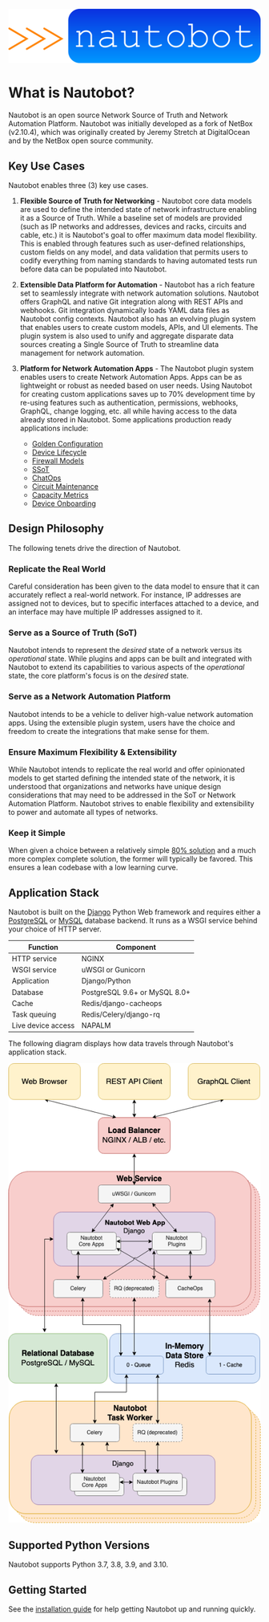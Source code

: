 <!-- markdownlint-disable MD041 -->
![Nautobot](nautobot_logo.svg "Nautobot logo")
<!-- markdownlint-enable MD041 -->

# What is Nautobot?

Nautobot is an open source Network Source of Truth and Network Automation Platform. Nautobot was initially developed as a fork of NetBox (v2.10.4), which was originally created by Jeremy Stretch at DigitalOcean and by the NetBox open source community.

## Key Use Cases

Nautobot enables three (3) key use cases.

1. **Flexible Source of Truth for Networking** - Nautobot core data models are used to define the intended state of network infrastructure enabling it as a Source of Truth. While a baseline set of models are provided (such as IP networks and addresses, devices and racks, circuits and cable, etc.) it is Nautobot's goal to offer maximum data model flexibility. This is enabled through features such as user-defined relationships, custom fields on any model, and data validation that permits users to codify everything from naming standards to having automated tests run before data can be populated into Nautobot.

2. **Extensible Data Platform for Automation** - Nautobot has a rich feature set to seamlessly integrate with network automation solutions.  Nautobot offers GraphQL and native Git integration along with REST APIs and webhooks.  Git integration dynamically loads YAML data files as Nautobot config contexts.  Nautobot also has an evolving plugin system that enables users to create custom models, APIs, and UI elements.  The plugin system is also used to unify and aggregate disparate data sources creating a Single Source of Truth to streamline data management for network automation.

3. **Platform for Network Automation Apps** - The Nautobot plugin system enables users to create Network Automation Apps.  Apps can be as lightweight or robust as needed based on user needs.  Using Nautobot for creating custom applications saves up to 70% development time by re-using features such as authentication, permissions, webhooks, GraphQL, change logging, etc. all while having access to the data already stored in Nautobot. Some applications production ready applications include:

      * [Golden Configuration](https://github.com/nautobot/nautobot-plugin-golden-config)
      * [Device Lifecycle](https://github.com/nautobot/nautobot-plugin-device-lifecycle-mgmt)
      * [Firewall Models](https://github.com/nautobot/nautobot-plugin-firewall-models)
      * [SSoT](https://github.com/nautobot/nautobot-plugin-ssot)
      * [ChatOps](https://github.com/nautobot/nautobot-plugin-chatops)
      * [Circuit Maintenance](https://github.com/nautobot/nautobot-plugin-circuit-maintenance)
      * [Capacity Metrics](https://github.com/nautobot/nautobot-plugin-capacity-metrics)
      * [Device Onboarding](https://github.com/nautobot/nautobot-plugin-device-onboarding)

## Design Philosophy

The following tenets drive the direction of Nautobot.

### Replicate the Real World

Careful consideration has been given to the data model to ensure that it can accurately reflect a real-world network. For instance, IP addresses are assigned not to devices, but to specific interfaces attached to a device, and an interface may have multiple IP addresses assigned to it.

### Serve as a Source of Truth (SoT)

Nautobot intends to represent the _desired_ state of a network versus its _operational_ state. While plugins and apps can be built and integrated with Nautobot to extend its capabilities to various aspects of the _operational_ state, the core platform's focus is on the _desired_ state.

### Serve as a Network Automation Platform

Nautobot intends to be a vehicle to deliver high-value network automation apps.  Using the extensible plugin system, users have the choice and freedom to create the integrations that make sense for them.

### Ensure Maximum Flexibility & Extensibility

While Nautobot intends to replicate the real world and offer opinionated models to get started defining the intended state of the network, it is understood that organizations and networks have unique design considerations that may need to be addressed in the SoT or Network Automation Platform.  Nautobot strives to enable flexibility and extensibility to power and automate all types of networks.

### Keep it Simple

When given a choice between a relatively simple [80% solution](https://en.wikipedia.org/wiki/Pareto_principle) and a much more complex complete solution, the former will typically be favored. This ensures a lean codebase with a low learning curve.

## Application Stack

Nautobot is built on the [Django](https://djangoproject.com/) Python Web framework and requires either a [PostgreSQL](https://www.postgresql.org/) or [MySQL](https://www.mysql.com) database backend. It runs as a WSGI service behind your choice of HTTP server.

| Function           | Component                       |
|--------------------|---------------------------------|
| HTTP service       | NGINX                           |
| WSGI service       | uWSGI or Gunicorn               |
| Application        | Django/Python                   |
| Database           | PostgreSQL 9.6+ or MySQL 8.0+   |
| Cache              | Redis/django-cacheops           |
| Task queuing       | Redis/Celery/django-rq          |
| Live device access | NAPALM                          |

The following diagram displays how data travels through Nautobot's application stack.

![Application stack diagram](./media/nautobot_application_stack_low_level.png "Application stack diagram")

## Supported Python Versions

Nautobot supports Python 3.7, 3.8, 3.9, and 3.10.

## Getting Started

See the [installation guide](installation/index.md) for help getting Nautobot up and running quickly.
